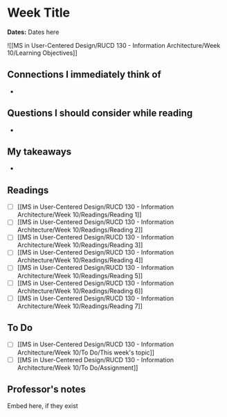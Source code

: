 # Week Title
**Dates:** Dates here

![[MS in User-Centered Design/RUCD 130 - Information Architecture/Week 10/Learning Objectives]]

## Connections I immediately think of
- 

## Questions I should consider while reading
- 

## My takeaways
- 


## Readings
- [ ] [[MS in User-Centered Design/RUCD 130 - Information Architecture/Week 10/Readings/Reading 1]]
- [ ] [[MS in User-Centered Design/RUCD 130 - Information Architecture/Week 10/Readings/Reading 2]]
- [ ] [[MS in User-Centered Design/RUCD 130 - Information Architecture/Week 10/Readings/Reading 3]]
- [ ] [[MS in User-Centered Design/RUCD 130 - Information Architecture/Week 10/Readings/Reading 4]]
- [ ] [[MS in User-Centered Design/RUCD 130 - Information Architecture/Week 10/Readings/Reading 5]]
- [ ] [[MS in User-Centered Design/RUCD 130 - Information Architecture/Week 10/Readings/Reading 6]]
- [ ] [[MS in User-Centered Design/RUCD 130 - Information Architecture/Week 10/Readings/Reading 7]]

## To Do
- [ ] [[MS in User-Centered Design/RUCD 130 - Information Architecture/Week 10/To Do/This week's topic]]
- [ ] [[MS in User-Centered Design/RUCD 130 - Information Architecture/Week 10/To Do/Assignment]]

## Professor's notes
Embed here, if they exist